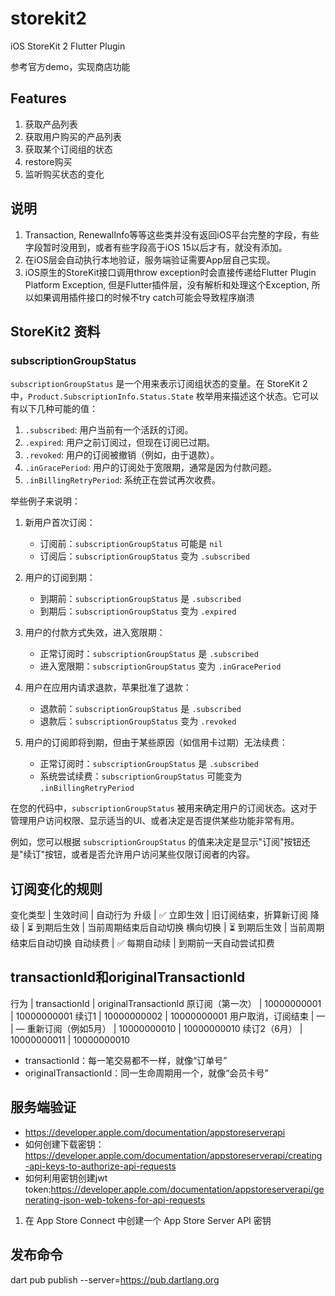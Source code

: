 # storekit2

iOS StoreKit 2 Flutter Plugin

参考官方demo，实现商店功能

## Features
1. 获取产品列表
2. 获取用户购买的产品列表
3. 获取某个订阅组的状态
4. restore购买
5. 监听购买状态的变化


## 说明
1. Transaction, RenewalInfo等等这些类并没有返回iOS平台完整的字段，有些字段暂时没用到，或者有些字段高于iOS 15以后才有，就没有添加。
2. 在iOS层会自动执行本地验证，服务端验证需要App层自己实现。
3. iOS原生的StoreKit接口调用throw exception时会直接传递给Flutter Plugin Platform Exception, 但是Flutter插件层，没有解析和处理这个Exception, 所以如果调用插件接口的时候不try catch可能会导致程序崩溃

## StoreKit2 资料

### subscriptionGroupStatus
`subscriptionGroupStatus` 是一个用来表示订阅组状态的变量。在 StoreKit 2 中，`Product.SubscriptionInfo.Status.State` 枚举用来描述这个状态。它可以有以下几种可能的值：

1. `.subscribed`: 用户当前有一个活跃的订阅。
2. `.expired`: 用户之前订阅过，但现在订阅已过期。
3. `.revoked`: 用户的订阅被撤销（例如，由于退款）。
4. `.inGracePeriod`: 用户的订阅处于宽限期，通常是因为付款问题。
5. `.inBillingRetryPeriod`: 系统正在尝试再次收费。

举些例子来说明：

1. 新用户首次订阅：
    - 订阅前：`subscriptionGroupStatus` 可能是 `nil`
    - 订阅后：`subscriptionGroupStatus` 变为 `.subscribed`

2. 用户的订阅到期：
    - 到期前：`subscriptionGroupStatus` 是 `.subscribed`
    - 到期后：`subscriptionGroupStatus` 变为 `.expired`

3. 用户的付款方式失效，进入宽限期：
    - 正常订阅时：`subscriptionGroupStatus` 是 `.subscribed`
    - 进入宽限期：`subscriptionGroupStatus` 变为 `.inGracePeriod`

4. 用户在应用内请求退款，苹果批准了退款：
    - 退款前：`subscriptionGroupStatus` 是 `.subscribed`
    - 退款后：`subscriptionGroupStatus` 变为 `.revoked`

5. 用户的订阅即将到期，但由于某些原因（如信用卡过期）无法续费：
    - 正常订阅时：`subscriptionGroupStatus` 是 `.subscribed`
    - 系统尝试续费：`subscriptionGroupStatus` 可能变为 `.inBillingRetryPeriod`

在您的代码中，`subscriptionGroupStatus` 被用来确定用户的订阅状态。这对于管理用户访问权限、显示适当的UI、或者决定是否提供某些功能非常有用。

例如，您可以根据 `subscriptionGroupStatus` 的值来决定是显示"订阅"按钮还是"续订"按钮，或者是否允许用户访问某些仅限订阅者的内容。

## 订阅变化的规则
变化类型 | 生效时间 | 自动行为
升级 | ✅ 立即生效 | 旧订阅结束，折算新订阅
降级 | ⏳ 到期后生效 | 当前周期结束后自动切换
横向切换 | ⏳ 到期后生效 | 当前周期结束后自动切换
自动续费 | ✅ 每期自动续 | 到期前一天自动尝试扣费

## transactionId和originalTransactionId
行为 | transactionId | originalTransactionId
原订阅（第一次） | 10000000001 | 10000000001
续订1 | 10000000002 | 10000000001
用户取消，订阅结束 | — | —
重新订阅（例如5月） | 10000000010 | 10000000010
续订2（6月） | 10000000011 | 10000000010

* transactionId：每一笔交易都不一样，就像“订单号”
* originalTransactionId：同一生命周期用一个，就像“会员卡号”





## 服务端验证
* https://developer.apple.com/documentation/appstoreserverapi
* 如何创建下载密钥：https://developer.apple.com/documentation/appstoreserverapi/creating-api-keys-to-authorize-api-requests
* 如何利用密钥创建jwt token:https://developer.apple.com/documentation/appstoreserverapi/generating-json-web-tokens-for-api-requests

1. 在 App Store Connect 中创建一个 App Store Server API 密钥

## 发布命令
dart pub publish --server=https://pub.dartlang.org


